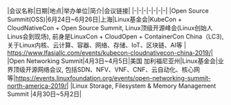 |会议名称|日期|地点|举办单位|简介|会议链接|
|-|-|-|-|-|-|-|
|Open Source Summit(OSS)|6月24日~6月26日|上海|Linux基金会|KubeCon + CloudNativeCon + Open Source Summit, Linux顶级开源峰会(Linux创始人Linus会到现场), 前身是LinuxCon + CloudOpen + ContainerCon China（LC3), 关于Linux内核、云计算、容器、网络、存储、IoT、区块链、AI等 | https://www.lfasiallc.com/events/kubecon-cloudnativecon-china-2019/|
|Open Networking Summit|4月3日~4月5日|美国 加利福尼亚州|Linux基金会|业界顶级开源网络会议, 包括SDN、NFV、VNF、CNF、云自动化、核心网等|https://events.linuxfoundation.org/events/open-networking-summit-north-america-2019/|
|Linux Storage, Filesystem & Memory Management Summit |4月30日~5月2日|
